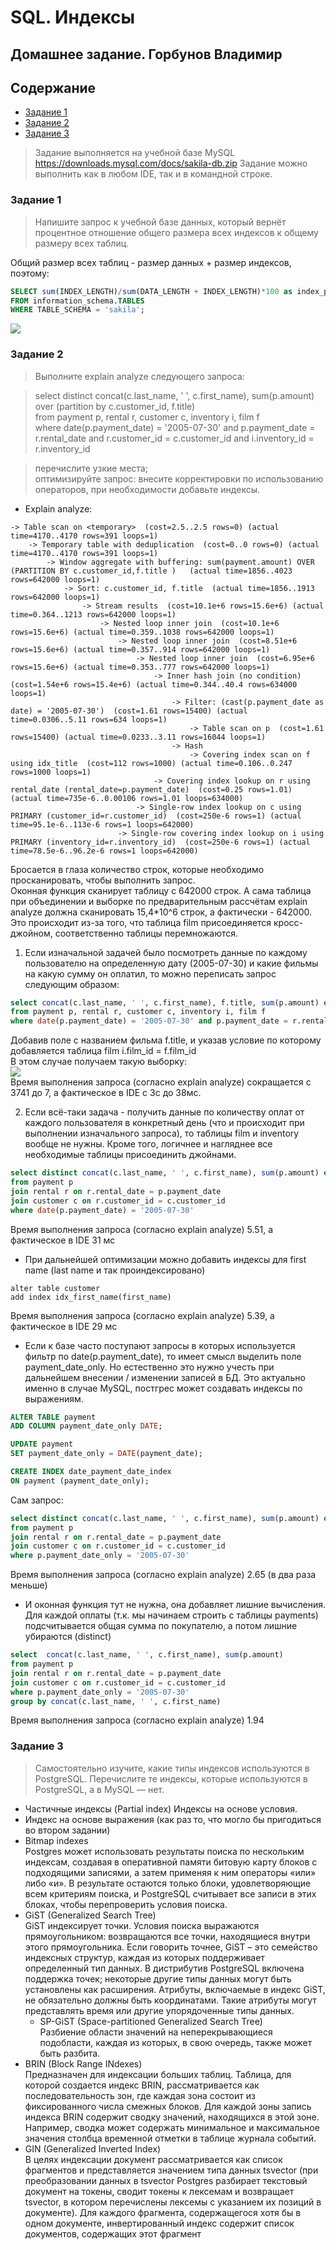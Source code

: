 # SQL. Индексы
## Домашнее задание. Горбунов Владимир

## Содержание

- [Задание 1](#задание-1)
- [Задание 2](#задание-2)  
- [Задание 3](#задание-3)  


>Задание выполняется на учебной базе MySQL https://downloads.mysql.com/docs/sakila-db.zip 
>Задание можно выполнить как в любом IDE, так и в командной строке.

### Задание 1

>Напишите запрос к учебной базе данных, который вернёт процентное отношение общего размера всех индексов к общему размеру всех таблиц.

Общий размер всех таблиц - размер данных + размер индексов, поэтому:
```sql
SELECT sum(INDEX_LENGTH)/sum(DATA_LENGTH + INDEX_LENGTH)*100 as index_percentage
FROM information_schema.TABLES
WHERE TABLE_SCHEMA = 'sakila';
```
![](./img/task1.jpg)


### Задание 2
>Выполните explain analyze следующего запроса:  

> select distinct concat(c.last_name, ' ', c.first_name), sum(p.amount) over (partition by c.customer_id, f.title)  
from payment p, rental r, customer c, inventory i, film f  
where date(p.payment_date) = '2005-07-30' and p.payment_date = r.rental_date and r.customer_id = c.customer_id and i.inventory_id = r.inventory_id  

>перечислите узкие места;  
>оптимизируйте запрос: внесите корректировки по использованию операторов, при необходимости добавьте индексы.  

- Explain analyze:
```
-> Table scan on <temporary>  (cost=2.5..2.5 rows=0) (actual time=4170..4170 rows=391 loops=1)
    -> Temporary table with deduplication  (cost=0..0 rows=0) (actual time=4170..4170 rows=391 loops=1)
        -> Window aggregate with buffering: sum(payment.amount) OVER (PARTITION BY c.customer_id,f.title )   (actual time=1856..4023 rows=642000 loops=1)
            -> Sort: c.customer_id, f.title  (actual time=1856..1913 rows=642000 loops=1)
                -> Stream results  (cost=10.1e+6 rows=15.6e+6) (actual time=0.364..1213 rows=642000 loops=1)
                    -> Nested loop inner join  (cost=10.1e+6 rows=15.6e+6) (actual time=0.359..1038 rows=642000 loops=1)
                        -> Nested loop inner join  (cost=8.51e+6 rows=15.6e+6) (actual time=0.357..914 rows=642000 loops=1)
                            -> Nested loop inner join  (cost=6.95e+6 rows=15.6e+6) (actual time=0.353..777 rows=642000 loops=1)
                                -> Inner hash join (no condition)  (cost=1.54e+6 rows=15.4e+6) (actual time=0.344..40.4 rows=634000 loops=1)
                                    -> Filter: (cast(p.payment_date as date) = '2005-07-30')  (cost=1.61 rows=15400) (actual time=0.0306..5.11 rows=634 loops=1)
                                        -> Table scan on p  (cost=1.61 rows=15400) (actual time=0.0233..3.11 rows=16044 loops=1)
                                    -> Hash
                                        -> Covering index scan on f using idx_title  (cost=112 rows=1000) (actual time=0.106..0.247 rows=1000 loops=1)
                                -> Covering index lookup on r using rental_date (rental_date=p.payment_date)  (cost=0.25 rows=1.01) (actual time=735e-6..0.00106 rows=1.01 loops=634000)
                            -> Single-row index lookup on c using PRIMARY (customer_id=r.customer_id)  (cost=250e-6 rows=1) (actual time=95.1e-6..113e-6 rows=1 loops=642000)
                        -> Single-row covering index lookup on i using PRIMARY (inventory_id=r.inventory_id)  (cost=250e-6 rows=1) (actual time=78.5e-6..96.2e-6 rows=1 loops=642000)

```
Бросается в глаза количество строк, которые необходимо просканировать, чтобы выполнить запрос.  
Оконная функция сканирует таблицу с 642000 строк.
А сама таблица при объединении и выборке по предварительным рассчётам explain analyze должна сканировать 15,4*10^6 строк, а фактически - 642000.
Это происходит из-за того, что таблица film присоединяется кросс-джойном, соответственно таблицы перемножаются. 

1. Если изначальной задачей было посмотреть данные по каждому пользователю на определенную дату (2005-07-30) и какие фильмы на какую сумму он оплатил, то можно переписать запрос следующим образом:

```sql
select concat(c.last_name, ' ', c.first_name), f.title, sum(p.amount) over (partition by c.customer_id, f.title)
from payment p, rental r, customer c, inventory i, film f
where date(p.payment_date) = '2005-07-30' and p.payment_date = r.rental_date and r.customer_id = c.customer_id and i.inventory_id = r.inventory_id and i.film_id = f.film_id
```
Добавив поле с названием фильма f.title, и указав условие по которому добавляется таблица film i.film_id = f.film_id  
В этом случае получаем такую выборку:  
![](./img/task2-1.jpg)  
Время выполнения запроса (согласно explain analyze) сокращается с 3741 до 7, а фактическое в IDE с 3с до 38мс.


2. Если всё-таки задача - получить данные по количеству оплат от каждого пользователя в конкретный день (что и происходит при выполнении изначального запроса), то таблицы film и inventory вообще не нужны. 
Кроме того, логичнее и нагляднее все необходимые таблицы присоединить джойнами. 
```sql
select distinct concat(c.last_name, ' ', c.first_name), sum(p.amount) over (partition by c.customer_id)
from payment p
join rental r on r.rental_date = p.payment_date
join customer c on r.customer_id = c.customer_id
where date(p.payment_date) = '2005-07-30'
```
Время выполнения запроса (согласно explain analyze) 5.51, а фактическое в IDE 31 мс


- При дальнейшей оптимизации можно добавить индексы для first name (last name и так проиндексировано)
```
alter table customer
add index idx_first_name(first_name)
```
Время выполнения запроса (согласно explain analyze) 5.39, а фактическое в IDE 29 мс


- Если к базе часто поступают запросы в которых используется фильтр по date(p.payment_date),
то имеет смысл выделить поле payment_date_only. Но естественно это нужно учесть при дальнейшем внесении / изменении записей в БД. 
Это актуально именно в случае MySQL, постгрес может создавать индексы по выражениям. 
```sql
ALTER TABLE payment
ADD COLUMN payment_date_only DATE;

UPDATE payment
SET payment_date_only = DATE(payment_date);

CREATE INDEX date_payment_date_index
ON payment (payment_date_only);
```
Сам запрос:
```sql
select distinct concat(c.last_name, ' ', c.first_name), sum(p.amount) over (partition by c.customer_id)
from payment p
join rental r on r.rental_date = p.payment_date
join customer c on r.customer_id = c.customer_id
where p.payment_date_only = '2005-07-30'
```
Время выполнения запроса (согласно explain analyze) 2.65 (в два раза меньше)

- И оконная функция тут не нужна, она добавляет лишние вычисления. Для каждой оплаты (т.к. мы начинаем строить с таблицы payments) подсчитывается общая сумма по покупателю, а потом лишние убираются (distinct)
```sql
select  concat(c.last_name, ' ', c.first_name), sum(p.amount)
from payment p
join rental r on r.rental_date = p.payment_date
join customer c on r.customer_id = c.customer_id
where p.payment_date_only = '2005-07-30'
group by concat(c.last_name, ' ', c.first_name)
```
Время выполнения запроса (согласно explain analyze) 1.94 



### Задание 3
>Самостоятельно изучите, какие типы индексов используются в PostgreSQL. Перечислите те индексы, которые используются в PostgreSQL, а в MySQL — нет.


- Частичные индексы (Partial index) Индексы на основе условия.
- Индекс на основе выражения (как раз то, что могло бы пригодиться во втором задании)
- Bitmap indexes  
Postgres может использовать результаты поиска по нескольким индексам, создавая в оперативной памяти битовую карту блоков с подходящими записями, а затем применяя к ним операторы «или» либо «и». В результате остаются только блоки, удовлетворяющие всем критериям поиска, и PostgreSQL считывает все записи в этих блоках, чтобы перепроверить условия поиска.
- GiST (Generalized Search Tree)  
GiST индексирует точки. Условия поиска выражаются прямоугольником: возвращаются все точки, находящиеся внутри этого прямоугольника.
Если говорить точнее, GiST – это семейство индексных структур, каждая из которых поддерживает определенный тип данных. В дистрибутив PostgreSQL
включена поддержка точек; некоторые другие типы данных могут быть установлены как расширения.
Aтрибуты, включаемые в индекс GiST, не обязательно должны быть координатами. Такие атрибуты могут представлять время или другие
упорядоченные типы данных.
    - SP-GiST (Space-partitioned Generalized Search Tree)  
Разбиение области значений на неперекрывающиеся подобласти, каждая из которых, в свою очередь, также может быть разбита.
- BRIN (Block Range INdexes)  
Предназначен для индексации больших таблиц.
Таблица, для которой создается индекс BRIN, рассматривается как последовательность зон, где каждая зона состоит из фиксированного числа смежных
блоков. Для каждой зоны запись индекса BRIN содержит сводку значений, находящихся в этой зоне. Например, сводка может содержать минимальное
и максимальное значения столбца временной отметки в таблице журнала событий.
- GIN (Generalized Inverted Index)  
В целях индексации документ рассматривается как список фрагментов и представляется значением типа данных tsvector (при преобразовании данных в tsvector Postgres разбирает текстовый документ на токены, сводит токены к лексемам и возвращает tsvector, в котором перечислены лексемы с указанием их позиций в документе). Для каждого фрагмента, содержащегося хотя бы в одном документе, инвертированный индекс содержит список документов, содержащих этот фрагмент